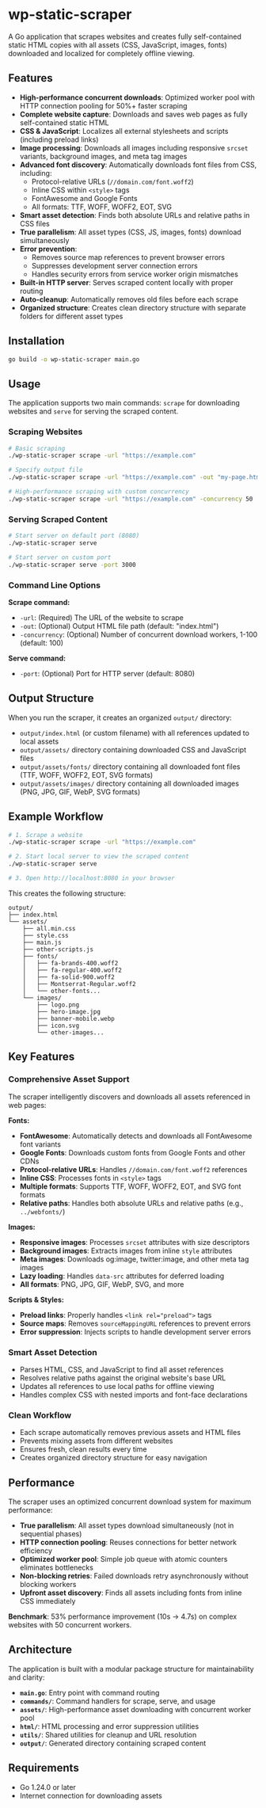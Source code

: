 # wp-static-scraper

A Go application that scrapes websites and creates fully self-contained static HTML copies with all assets (CSS, JavaScript, images, fonts) downloaded and localized for completely offline viewing.

## Features

- **High-performance concurrent downloads**: Optimized worker pool with HTTP connection pooling for 50%+ faster scraping
- **Complete website capture**: Downloads and saves web pages as fully self-contained static HTML
- **CSS & JavaScript**: Localizes all external stylesheets and scripts (including preload links)
- **Image processing**: Downloads all images including responsive `srcset` variants, background images, and meta tag images
- **Advanced font discovery**: Automatically downloads font files from CSS, including:
  - Protocol-relative URLs (`//domain.com/font.woff2`)
  - Inline CSS within `<style>` tags
  - FontAwesome and Google Fonts
  - All formats: TTF, WOFF, WOFF2, EOT, SVG
- **Smart asset detection**: Finds both absolute URLs and relative paths in CSS files
- **True parallelism**: All asset types (CSS, JS, images, fonts) download simultaneously
- **Error prevention**: 
  - Removes source map references to prevent browser errors
  - Suppresses development server connection errors
  - Handles security errors from service worker origin mismatches
- **Built-in HTTP server**: Serves scraped content locally with proper routing
- **Auto-cleanup**: Automatically removes old files before each scrape
- **Organized structure**: Creates clean directory structure with separate folders for different asset types

## Installation

```bash
go build -o wp-static-scraper main.go
```

## Usage

The application supports two main commands: `scrape` for downloading websites and `serve` for serving the scraped content.

### Scraping Websites

```bash
# Basic scraping
./wp-static-scraper scrape -url "https://example.com"

# Specify output file
./wp-static-scraper scrape -url "https://example.com" -out "my-page.html"

# High-performance scraping with custom concurrency
./wp-static-scraper scrape -url "https://example.com" -concurrency 50
```

### Serving Scraped Content

```bash
# Start server on default port (8080)
./wp-static-scraper serve

# Start server on custom port
./wp-static-scraper serve -port 3000
```

### Command Line Options

**Scrape command:**
- `-url`: (Required) The URL of the website to scrape
- `-out`: (Optional) Output HTML file path (default: "index.html")
- `-concurrency`: (Optional) Number of concurrent download workers, 1-100 (default: 100)

**Serve command:**
- `-port`: (Optional) Port for HTTP server (default: 8080)

## Output Structure

When you run the scraper, it creates an organized `output/` directory:
- `output/index.html` (or custom filename) with all references updated to local assets
- `output/assets/` directory containing downloaded CSS and JavaScript files
- `output/assets/fonts/` directory containing all downloaded font files (TTF, WOFF, WOFF2, EOT, SVG formats)
- `output/assets/images/` directory containing all downloaded images (PNG, JPG, GIF, WebP, SVG formats)

## Example Workflow

```bash
# 1. Scrape a website
./wp-static-scraper scrape -url "https://example.com"

# 2. Start local server to view the scraped content
./wp-static-scraper serve

# 3. Open http://localhost:8080 in your browser
```

This creates the following structure:
```
output/
├── index.html
└── assets/
    ├── all.min.css
    ├── style.css
    ├── main.js
    ├── other-scripts.js
    ├── fonts/
    │   ├── fa-brands-400.woff2
    │   ├── fa-regular-400.woff2
    │   ├── fa-solid-900.woff2
    │   ├── Montserrat-Regular.woff2
    │   └── other-fonts...
    └── images/
        ├── logo.png
        ├── hero-image.jpg
        ├── banner-mobile.webp
        ├── icon.svg
        └── other-images...
```

## Key Features

### Comprehensive Asset Support
The scraper intelligently discovers and downloads all assets referenced in web pages:

**Fonts:**
- **FontAwesome**: Automatically detects and downloads all FontAwesome font variants
- **Google Fonts**: Downloads custom fonts from Google Fonts and other CDNs
- **Protocol-relative URLs**: Handles `//domain.com/font.woff2` references
- **Inline CSS**: Processes fonts in `<style>` tags
- **Multiple formats**: Supports TTF, WOFF, WOFF2, EOT, and SVG font formats
- **Relative paths**: Handles both absolute URLs and relative paths (e.g., `../webfonts/`)

**Images:**
- **Responsive images**: Processes `srcset` attributes with size descriptors
- **Background images**: Extracts images from inline `style` attributes
- **Meta images**: Downloads og:image, twitter:image, and other meta tag images
- **Lazy loading**: Handles `data-src` attributes for deferred loading
- **All formats**: PNG, JPG, GIF, WebP, SVG, and more

**Scripts & Styles:**
- **Preload links**: Properly handles `<link rel="preload">` tags
- **Source maps**: Removes `sourceMappingURL` references to prevent errors
- **Error suppression**: Injects scripts to handle development server errors

### Smart Asset Detection
- Parses HTML, CSS, and JavaScript to find all asset references
- Resolves relative paths against the original website's base URL
- Updates all references to use local paths for offline viewing
- Handles complex CSS with nested imports and font-face declarations

### Clean Workflow
- Each scrape automatically removes previous assets and HTML files
- Prevents mixing assets from different websites
- Ensures fresh, clean results every time
- Creates organized directory structure for easy navigation

## Performance

The scraper uses an optimized concurrent download system for maximum performance:

- **True parallelism**: All asset types download simultaneously (not in sequential phases)
- **HTTP connection pooling**: Reuses connections for better network efficiency  
- **Optimized worker pool**: Simple job queue with atomic counters eliminates bottlenecks
- **Non-blocking retries**: Failed downloads retry asynchronously without blocking workers
- **Upfront asset discovery**: Finds all assets including fonts from inline CSS immediately

**Benchmark**: 53% performance improvement (10s → 4.7s) on complex websites with 50 concurrent workers.

## Architecture

The application is built with a modular package structure for maintainability and clarity:

- **`main.go`**: Entry point with command routing
- **`commands/`**: Command handlers for scrape, serve, and usage
- **`assets/`**: High-performance asset downloading with concurrent worker pool
- **`html/`**: HTML processing and error suppression utilities
- **`utils/`**: Shared utilities for cleanup and URL resolution
- **`output/`**: Generated directory containing scraped content

## Requirements

- Go 1.24.0 or later
- Internet connection for downloading assets